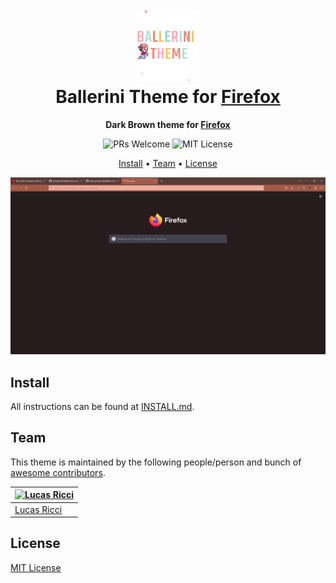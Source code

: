 <h1 align="center">
  <br>
  <img src="./icon.png" alt="Ballerini Theme Icon" width="100">
  <br>
  Ballerini Theme for <a href="https://addons.mozilla.org">Firefox</a>
  <br>
</h1>

<p align="center">
  <strong>Dark Brown theme for <a href="https://addons.mozilla.org">Firefox</a></strong>
</p>

<p align="center">
  <img src="https://img.shields.io/badge/PRs-welcome-orange" alt="PRs Welcome"/>

  <img src="https://img.shields.io/badge/MIT-License-orange" alt="MIT License"/>
</p>

<p align="center">
  <a href="#install">Install</a> •
  <a href="#team">Team</a> •
  <a href="#license">License</a>
</p>

<p align="center">
  <img src="./ballerini-theme-firefox.png" alt="Ballerini Theme Screenshot for Firefox">
</p>

## Install

All instructions can be found at [INSTALL.md](./INSTALL.md).

## Team

This theme is maintained by the following people/person and bunch of [awesome contributors](https://github.com/Ballerini-Theme/template/graphs/contributors).

| [![Lucas Ricci](https://github.com/lucasricci.png?size=100)](https://github.com/lucasricci)    |
| ---------------------------------------------------------------------------------------------- | 
| [Lucas Ricci](https://github.com/lucasricci)                                                   |

## License

[MIT License](./LICENSE)

